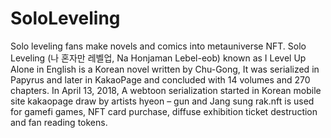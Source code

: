 # SoloLeveling
Solo leveling fans make novels and comics into metauniverse NFT. Solo Leveling (나 혼자만 레벨업, Na Honjaman Lebel-eob) known as I Level Up Alone in English is a Korean novel written by Chu-Gong, It was serialized in Papyrus and later in KakaoPage and concluded with 14 volumes and 270 chapters. In April 13, 2018, A webtoon serialization started in Korean mobile site kakaopage draw by artists hyeon – gun and Jang sung rak.nft is used for gamefi games, NFT card purchase, diffuse exhibition ticket destruction and fan reading tokens.
